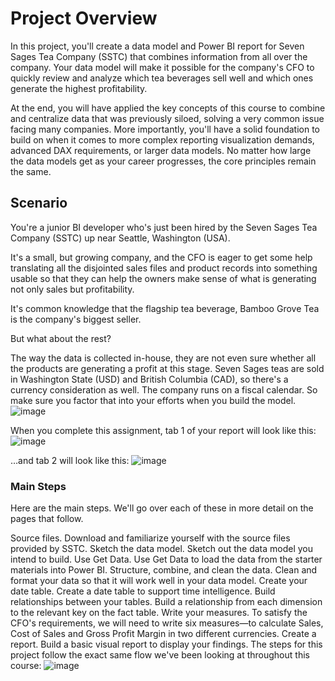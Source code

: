 # Project Overview
In this project, you'll create a data model and Power BI report for Seven Sages Tea Company (SSTC) that combines information from all over the company. Your data model will make it possible for the company's CFO to quickly review and analyze which tea beverages sell well and which ones generate the highest profitability.

At the end, you will have applied the key concepts of this course to combine and centralize data that was previously siloed, solving a very common issue facing many companies. More importantly, you'll have a solid foundation to build on when it comes to more complex reporting visualization demands, advanced DAX requirements, or larger data models. No matter how large the data models get as your career progresses, the core principles remain the same.

## Scenario
You're a junior BI developer who's just been hired by the Seven Sages Tea Company (SSTC) up near Seattle, Washington (USA).

It's a small, but growing company, and the CFO is eager to get some help translating all the disjointed sales files and product records into something usable so that they can help the owners make sense of what is generating not only sales but profitability.

It's common knowledge that the flagship tea beverage, Bamboo Grove Tea is the company's biggest seller.

But what about the rest?

The way the data is collected in-house, they are not even sure whether all the products are generating a profit at this stage.
Seven Sages teas are sold in Washington State (USD) and British Columbia (CAD), so there's a currency consideration as well.
The company runs on a fiscal calendar. So make sure you factor that into your efforts when you build the model.
![image](https://github.com/AmjaadXX/Project1DataAnalysisAndVisualizationWithMicrosoftPowerBi/assets/145211625/3d160904-d2d8-4d43-a8a2-fb782d197fef)

When you complete this assignment, tab 1 of your report will look like this:
![image](https://github.com/AmjaadXX/Project1DataAnalysisAndVisualizationWithMicrosoftPowerBi/assets/145211625/3427c531-fdeb-4517-8fe5-feb8950289fb)

…and tab 2 will look like this:
![image](https://github.com/AmjaadXX/Project1DataAnalysisAndVisualizationWithMicrosoftPowerBi/assets/145211625/80911e33-d5c3-4161-95ea-8e971b11924a)

### Main Steps

Here are the main steps. We'll go over each of these in more detail on the pages that follow.

Source files. Download and familiarize yourself with the source files provided by SSTC.
Sketch the data model. Sketch out the data model you intend to build.
Use Get Data. Use Get Data to load the data from the starter materials into Power BI.
Structure, combine, and clean the data. Clean and format your data so that it will work well in your data model.
Create your date table. Create a date table to support time intelligence.
Build relationships between your tables. Build a relationship from each dimension to the relevant key on the fact table.
Write your measures. To satisfy the CFO's requirements, we will need to write six measures—to calculate Sales, Cost of Sales and Gross Profit Margin in two different currencies.
Create a report. Build a basic visual report to display your findings.
The steps for this project follow the exact same flow we've been looking at throughout this course:
![image](https://github.com/AmjaadXX/Project1DataAnalysisAndVisualizationWithMicrosoftPowerBi/assets/145211625/85940bac-90db-473e-8df7-be5c69b2ebc5)




